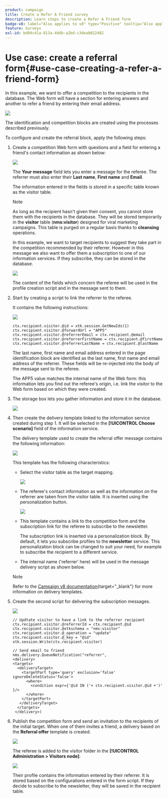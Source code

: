 ```yaml
---
product: campaign
title: Create a Refer A Friend survey
description: Learn steps to create a Refer A Friend form
badge-v8: label="Also applies to v8" type="Positive" tooltip="Also applies to Campaign v8"
feature: Surveys
exl-id: bd94c41a-813a-4ddb-a2bd-c3deab022482
---
```

# Use case: create a referral form{#use-case-creating-a-refer-a-friend-form}

 

In this example, we want to offer a competition to the recipients in the database. The Web form will have a section for entering answers and another to refer a friend by entering their email address.

![](assets/s_ncs_admin_survey_viral_sample_0.png)

The identification and competition blocks are created using the processes described previously.

To configure and create the referral block, apply the following steps:

1. Create a competition Web form with questions and a field for entering a friend's contact information as shown below:

   ![](assets/s_ncs_admin_survey_viral_sample_2.png)

   The **Your message** field lets you enter a message for the referee. The referrer must also enter their **Last name**, **First name** and **Email**.

   The information entered in the fields is stored in a specific table known as the visitor table.

   >[!NOTE]
   >
   >As long as the recipient hasn't given their consent, you cannot store them with the recipients in the database. They will be stored temporarily in the **visitor** table (**nms:visitor**) designed for viral marketing campaigns. This table is purged on a regular basis thanks to **cleansing** operations.
   >
   >In this example, we want to target recipients to suggest they take part in the competition recommended by their referrer. However in this message we also want to offer them a subscription to one of our information services. If they subscribe, they can be stored in the database.

   ![](assets/s_ncs_admin_survey_viral_sample_5.png)

   The content of the fields which concern the referee will be used in the profile creation script and in the message sent to them.

1. Start by creating a script to link the referrer to the referee.

   It contains the following instructions:

   ![](assets/s_ncs_admin_survey_viral_sample_4.png)

   ```
   ctx.recipient.visitor.@id = xtk.session.GetNewIds(1)
   ctx.recipient.visitor.@forwardUrl = "APP5"
   ctx.recipient.visitor.@referrerEmail = ctx.recipient.@email
   ctx.recipient.visitor.@referrerFirstName = ctx.recipient.@firstName
   ctx.recipient.visitor.@referrerLastName = ctx.recipient.@lastName
   ```

   The last name, first name and email address entered in the page identification block are identified as the last name, first name and email address of the referrer. These fields will be re-injected into the body of the message sent to the referee.

   The APP5 value matches the internal name of the Web form: this information lets you find out the referee's origin, i.e. link the visitor to the Web form based on which they were created.

1. The storage box lets you gather information and store it in the database.

   ![](assets/s_ncs_admin_survey_viral_sample_4b.png)

1. Then create the delivery template linked to the information service created during step 1. It will be selected in the **[!UICONTROL Choose scenario]** field of the information service.

   The delivery template used to create the referral offer message contains the following information:

   ![](assets/s_ncs_admin_survey_viral_sample_7.png)

   This template has the following characteristics:

    * Select the visitor table as the target mapping.
    
      ![](assets/s_ncs_admin_survey_viral_sample_7b.png)

    * The referee's contact information as well as the information on the referrer are taken from the visitor table. It is inserted using the personalization button.
    
      ![](assets/s_ncs_admin_survey_viral_sample_7a.png)

    * This template contains a link to the competition form and the subscription link for the referee to subscribe to the newsletter.

      The subscription link is inserted via a personalization block. By default, it lets you subscribe profiles to the **newsletter** service. This personalization block can be changed to suit your need, for example to subscribe the recipient to a different service.
    
    * The internal name ('referrer' here) will be used in the message delivery script as shown below.

   >[!NOTE]
   >
   >Refer to the [Campaign v8 documentation](https://experienceleague.adobe.com/docs/campaign/campaign-v8/send/create-templates.html){target="_blank"} for more information on delivery templates.

1. Create the second script for delivering the subscription messages.

   ![](assets/s_ncs_admin_survey_viral_sample_7c.png)

   ```
   // Updtate visitor to have a link to the referrer recipient
   ctx.recipient.visitor.@referrerId = ctx.recipient.@id
   ctx.recipient.visitor.@xtkschema = "nms:visitor"
   ctx.recipient.visitor.@_operation = "update" 
   ctx.recipient.visitor.@_key = "@id" 
   xtk.session.Write(ctx.recipient.visitor)
   
   // Send email to friend
   nms.delivery.QueueNotification("referrer",
   <delivery>
   <targets>
     <deliveryTarget>
       <targetPart type='query' exclusion='false' ignoreDeleteStatus='false'>
         <where>
           <condition expr={'@id IN ('+ ctx.recipient.visitor.@id +')' }/>
         </where>
       </targetPart>
      </deliveryTarget>
     </targets>
    </delivery>)
   ```

1. Publish the competition form and send an invitation to the recipients of the initial target. When one of them invites a friend, a delivery based on the **Referral offer** template is created.

   ![](assets/s_ncs_admin_survey_viral_sample_8.png)

   The referee is added to the visitor folder in the **[!UICONTROL Administration > Visitors node]**:

   ![](assets/s_ncs_admin_survey_viral_sample_9.png)

   Their profile contains the information entered by their referrer. It is stored based on the configurations entered in the form script. If they decide to subscribe to the newsletter, they will be saved in the recipient table.
